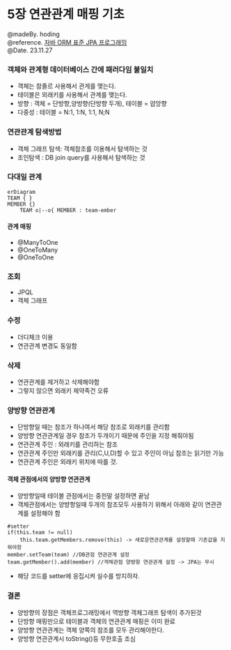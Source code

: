 # 5장 연관관계 매핑 기초
@madeBy. hoding  
@reference. [자바 ORM 표준 JPA 프로그래밍](https://product.kyobobook.co.kr/detail/S000000935744?utm_source=google&utm_medium=cpc&utm_campaign=googleSearch&gt_network=g&gt_keyword=&gt_target_id=aud-901091942354:dsa-435935280379&gt_campaign_id=9979905549&gt_adgroup_id=132556570510&gad_source=1&gclid=CjwKCAiA9ourBhAVEiwA3L5RFjIpwY7oZ_U-os5PWYVR4SsArOwzf1q6HIQfzUHm1RK0fd_OYxQgGRoCFK0QAvD_BwE)  
@Date. 23.11.27

### 객체와 관계형 데이터베이스 간에 패러다임 불일치
- 객체는 참졸르 사용해서 관게를 맺는다.
- 테이블은 외래키를 사용해서 관계를 맺는다.
- 방향 : 객체 = 단방향,양방향(단방향 두개), 테이블 = 얍앙향
- 다중성 : 테이블 = N:1, 1:N, 1:1, N;N

### 연관관계 탐색방법
- 객체 그래프 탐색: 객체참조를 이용해서 탐색하는 것
- 조인탐색 : DB join query를 사용해서 탐색하는 것

### 다대일 관계  
```mermaid
erDiagram
TEAM { }
MEMBER {}
    TEAM o|--o{ MEMBER : team-ember
```

#### 관계 매핑
- @ManyToOne
- @OneToMany
- @OneToOne


### 조회
- JPQL
- 객체 그래프

### 수정
- 더디체크 이용
- 연관관계 변경도 동일함 

### 삭제
- 연관관계를 제거하고 삭제해야함
- 그렇지 않으면 외래키 제약족건 오류

### 양방향 연관관계
- 단방향일 때는 참조가 하나여서 해당 참조로 외래키를 관리함
- 양방향 연관관계일 경우 참조가 두개이기 때문에 주인을 지정 해줘야됨
- 연관관계 주인 : 외래키를 관리하는 참조
- 연관관계 주인만 외래키를 관리(C,U,D)할 수 있고 주인이 아님 참조는 읽기만 가능
- 연관관계 주인은 외래키 위치에 따를 것.

#### 객체 관점에서의 양방향 연관관계
- 양방향일때 테이블 관점에서는 중읜말 설정하면 끝남
- 객체관점에서는 양뱡항일때 두개의 참조모두 사용하기 위해서 아래와 같이 연관관계를 설정해야 함
```
#setter
if(this.team != null)
    this.team.getMembers.remove(this) -> 새로운연관관계를 설정할때 기존값을 지워야함
member.setTeam(team) //DB관점 연관관계 설정
team.getMember().add(member) //객체관점 양뱡항 연관관계 설정 -> JPA는 무시
```
- 해당 코드를 setter에 응집시켜 실수를 방지하자.

### 결론
- 양방향의 장점은 객체프로그래밍에서 역방향 객체그래프 탐색이 추가된것
- 단방향 매핑만으로 테이블과 객체의 연관관계 매핑은 이미 완료
- 양방향 연관관계는 객체 양쪽의 참조를 모두 관리해야한다.
- 양방향 연관관계시 toString()등 무한호출 조심


